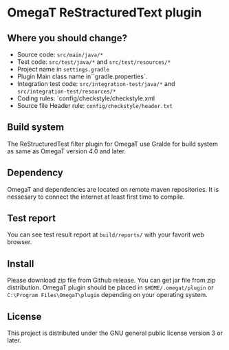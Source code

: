 # OmegaT ReStracturedText plugin

## Where you should change?

- Source code: `src/main/java/*`
- Test code: `src/test/java/*` and `src/test/resources/*`
- Project name in `settings.gradle`
- Plugin Main class name in``gradle.properties`.
- Integration test code: `src/integration-test/java/*` and `src/integration-test/resources/*`
- Coding rules: `config/checkstyle/checkstyle.xml
- Source file Header rule: `config/checkstyle/header.txt`

## Build system

The ReStructuredTest filter plugin for OmegaT use Gralde for build system
as same as OmegaT version 4.0 and later.

## Dependency

OmegaT and dependencies are located on remote maven repositories.
It is nessesary to connect the internet at least first time to compile.

## Test report

You can see test result report at `build/reports/` with your favorit web browser.

## Install

Please download zip file from Github release. You can get jar file from zip distribution.
OmegaT plugin should be placed in `$HOME/.omegat/plugin` or `C:\Program Files\OmegaT\plugin`
depending on your operating system.

## License

This project is distributed under the GNU general public license version 3 or later.

